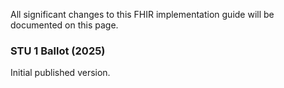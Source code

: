 All significant changes to this FHIR implementation guide will be documented on this page.

### STU 1 Ballot (2025)
Initial published version.
